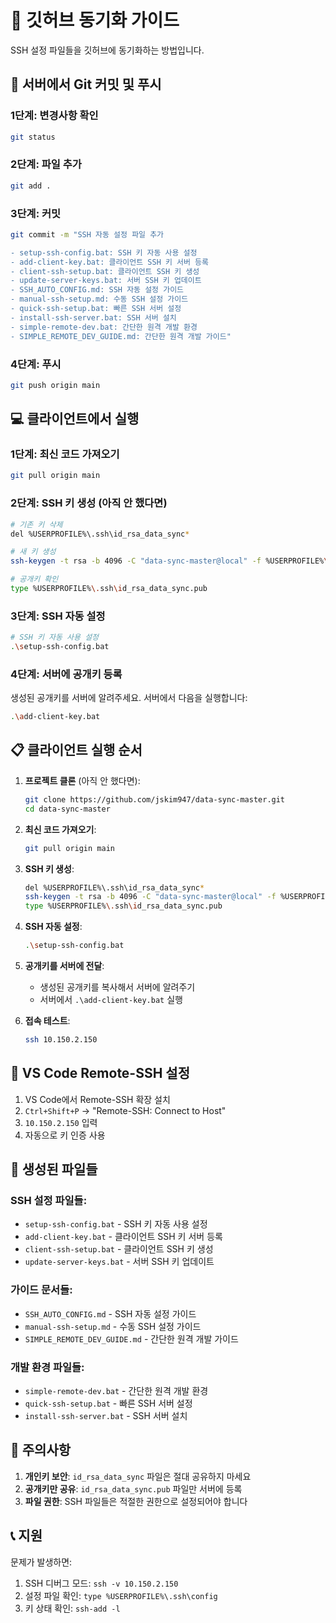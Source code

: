 # 🔄 깃허브 동기화 가이드

SSH 설정 파일들을 깃허브에 동기화하는 방법입니다.

## 🚀 서버에서 Git 커밋 및 푸시

### 1단계: 변경사항 확인
```bash
git status
```

### 2단계: 파일 추가
```bash
git add .
```

### 3단계: 커밋
```bash
git commit -m "SSH 자동 설정 파일 추가

- setup-ssh-config.bat: SSH 키 자동 사용 설정
- add-client-key.bat: 클라이언트 SSH 키 서버 등록
- client-ssh-setup.bat: 클라이언트 SSH 키 생성
- update-server-keys.bat: 서버 SSH 키 업데이트
- SSH_AUTO_CONFIG.md: SSH 자동 설정 가이드
- manual-ssh-setup.md: 수동 SSH 설정 가이드
- quick-ssh-setup.bat: 빠른 SSH 서버 설정
- install-ssh-server.bat: SSH 서버 설치
- simple-remote-dev.bat: 간단한 원격 개발 환경
- SIMPLE_REMOTE_DEV_GUIDE.md: 간단한 원격 개발 가이드"
```

### 4단계: 푸시
```bash
git push origin main
```

## 💻 클라이언트에서 실행

### 1단계: 최신 코드 가져오기
```bash
git pull origin main
```

### 2단계: SSH 키 생성 (아직 안 했다면)
```bash
# 기존 키 삭제
del %USERPROFILE%\.ssh\id_rsa_data_sync*

# 새 키 생성
ssh-keygen -t rsa -b 4096 -C "data-sync-master@local" -f %USERPROFILE%\.ssh\id_rsa_data_sync -N ""

# 공개키 확인
type %USERPROFILE%\.ssh\id_rsa_data_sync.pub
```

### 3단계: SSH 자동 설정
```bash
# SSH 키 자동 사용 설정
.\setup-ssh-config.bat
```

### 4단계: 서버에 공개키 등록
생성된 공개키를 서버에 알려주세요. 서버에서 다음을 실행합니다:
```bash
.\add-client-key.bat
```

## 📋 클라이언트 실행 순서

1. **프로젝트 클론** (아직 안 했다면):
   ```bash
   git clone https://github.com/jskim947/data-sync-master.git
   cd data-sync-master
   ```

2. **최신 코드 가져오기**:
   ```bash
   git pull origin main
   ```

3. **SSH 키 생성**:
   ```bash
   del %USERPROFILE%\.ssh\id_rsa_data_sync*
   ssh-keygen -t rsa -b 4096 -C "data-sync-master@local" -f %USERPROFILE%\.ssh\id_rsa_data_sync -N ""
   type %USERPROFILE%\.ssh\id_rsa_data_sync.pub
   ```

4. **SSH 자동 설정**:
   ```bash
   .\setup-ssh-config.bat
   ```

5. **공개키를 서버에 전달**:
   - 생성된 공개키를 복사해서 서버에 알려주기
   - 서버에서 `.\add-client-key.bat` 실행

6. **접속 테스트**:
   ```bash
   ssh 10.150.2.150
   ```

## 🎯 VS Code Remote-SSH 설정

1. VS Code에서 Remote-SSH 확장 설치
2. `Ctrl+Shift+P` → "Remote-SSH: Connect to Host"
3. `10.150.2.150` 입력
4. 자동으로 키 인증 사용

## 📁 생성된 파일들

### SSH 설정 파일들:
- `setup-ssh-config.bat` - SSH 키 자동 사용 설정
- `add-client-key.bat` - 클라이언트 SSH 키 서버 등록
- `client-ssh-setup.bat` - 클라이언트 SSH 키 생성
- `update-server-keys.bat` - 서버 SSH 키 업데이트

### 가이드 문서들:
- `SSH_AUTO_CONFIG.md` - SSH 자동 설정 가이드
- `manual-ssh-setup.md` - 수동 SSH 설정 가이드
- `SIMPLE_REMOTE_DEV_GUIDE.md` - 간단한 원격 개발 가이드

### 개발 환경 파일들:
- `simple-remote-dev.bat` - 간단한 원격 개발 환경
- `quick-ssh-setup.bat` - 빠른 SSH 서버 설정
- `install-ssh-server.bat` - SSH 서버 설치

## 🚨 주의사항

1. **개인키 보안**: `id_rsa_data_sync` 파일은 절대 공유하지 마세요
2. **공개키만 공유**: `id_rsa_data_sync.pub` 파일만 서버에 등록
3. **파일 권한**: SSH 파일들은 적절한 권한으로 설정되어야 합니다

## 📞 지원

문제가 발생하면:
1. SSH 디버그 모드: `ssh -v 10.150.2.150`
2. 설정 파일 확인: `type %USERPROFILE%\.ssh\config`
3. 키 상태 확인: `ssh-add -l` 